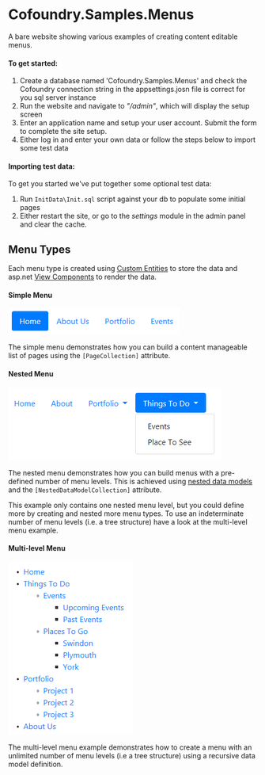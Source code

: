 # Cofoundry.Samples.Menus

A bare website showing various examples of creating content editable menus.

#### To get started:

1. Create a database named 'Cofoundry.Samples.Menus' and check the Cofoundry connection string in the appsettings.josn file is correct for you sql server instance
2. Run the website and navigate to *"/admin"*, which will display the setup screen
3. Enter an application name and setup your user account. Submit the form to complete the site setup. 
4. Either log in and enter your own data or follow the steps below to import some test data

#### Importing test data:

To get you started we've put together some optional test data:

1. Run `InitData\Init.sql` script against your db to populate some initial pages
2. Either restart the site, or go to the *settings* module in the admin panel and clear the cache.
 
## Menu Types

Each menu type is created using [Custom Entities](https://github.com/cofoundry-cms/cofoundry/wiki/Custom-Entities) to store the data and asp.net [View Components](https://docs.microsoft.com/en-us/aspnet/core/mvc/views/view-components) to render the data.

#### Simple Menu

![Simple menu output](readme/SimpleMenu.png)

The simple menu demonstrates how you can build a content manageable list of pages using the `[PageCollection]` attribute.

#### Nested Menu

![Nested menu output](readme/NestedMenu.png)

The nested menu demonstrates how you can build menus with a pre-defined number of menu levels. This is achieved using [nested data models](https://github.com/cofoundry-cms/cofoundry/wiki/Data-Model-Annotations#nested-data-models) and the `[NestedDataModelCollection]` attribute.

This example only contains one nested menu level, but you could define more by creating and nested more menu types. To use an indeterminate number of menu levels (i.e. a tree structure) have a look at the multi-level menu example.

#### Multi-level Menu

![Multi-level menu output](readme/MultiLevelMenu.png)

The multi-level menu example demonstrates how to create a menu with an unlimited number of menu levels (i.e a tree structure) using a recursive data model definition.